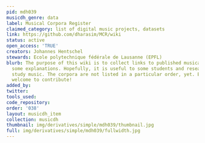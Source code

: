 ```yaml
---
pid: mdh039
musicdh_genre: data
label: Musical Corpora Register
claimed_category: list of digital music projects, datasets
link: https://github.com/dharasim/MCR/wiki
status: active
open_access: 'TRUE'
creators: Johannes Hentschel
stewards: Ecole polytechnique fédérale de Lausanne (EPFL)
blurb: The purpose of this wiki is to collect links to published musical corpora including
  some explanations. Hopefully, it is useful to some students and researchers that
  study music. The corpora are not listed in a particular order, yet. Everybody is
  welcome to contribute!
added_by:
twitter:
tools_used:
code_repository:
order: '038'
layout: musicdh_item
collection: musicdh
thumbnail: img/derivatives/simple/mdh039/thumbnail.jpg
full: img/derivatives/simple/mdh039/fullwidth.jpg
---
```

